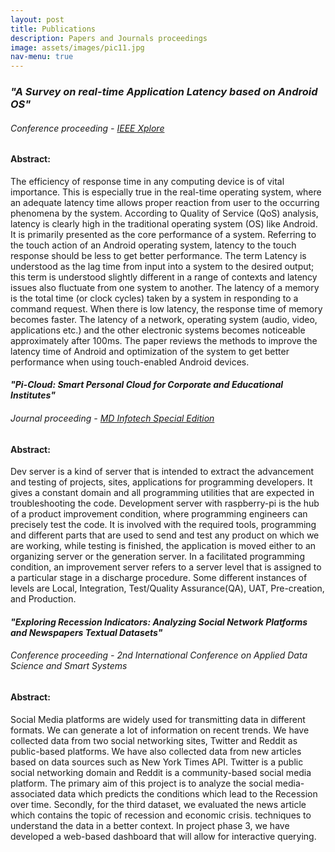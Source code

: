 ```yaml
---
layout: post
title: Publications
description: Papers and Journals proceedings
image: assets/images/pic11.jpg
nav-menu: true
---
```


<h3><em>"A Survey on real-time Application Latency based on Android OS"</em></h3>
<h6><i>Conference proceeding - <a href="https://ieeexplore.ieee.org/document/8697738">IEEE Xplore</a></i></h6>
<h4>Abstract:</h4>
<p>The efficiency of response time in any computing device is of vital importance. This is especially true in the real-time operating system, where an adequate latency time allows proper reaction from user to the occurring phenomena by the system. According to Quality of Service (QoS) analysis, latency is clearly high in the traditional operating system (OS) like Android. It is primarily presented as the core performance of a system. Referring to the touch action of an Android operating system, latency to the touch response should be less to get better performance. The term Latency is understood as the lag time from input into a system to the desired output; this term is understood slightly different in a range of contexts and latency issues also fluctuate from one system to another. The latency of a memory is the total time (or clock cycles) taken by a system in responding to a command request. When there is low latency, the response time of memory becomes faster. The latency of a network, operating system (audio, video, applications etc.) and the other electronic systems becomes noticeable approximately after 100ms. The paper reviews the methods to improve the latency time of Android and optimization of the system to get better performance when using touch-enabled Android devices.</p>

<h4><em>"Pi-Cloud: Smart Personal Cloud for Corporate and Educational Institutes"</em></h4>
<h6><i>Journal proceeding - <a href="https://hb0313.github.io/BECS/">MD Infotech Special Edition</a></i></h6>
<h4>Abstract:</h4>
<p>Dev server is a kind of server that is intended to extract the advancement and testing of projects, sites, applications for programming developers. It gives a constant domain and all programming utilities that are expected in troubleshooting the code. Development server with raspberry-pi is the hub of a product improvement condition, where programming engineers can precisely test the code. It is involved with the required tools, programming and different parts that are used to send and test any product on which we are working, while testing is finished, the application is moved either to an organizing server or the generation server. In a facilitated programming condition, an improvement server refers to a server level that is assigned to a particular stage in a discharge procedure. Some different instances of levels are Local, Integration, Test/Quality Assurance(QA), UAT, Pre-creation, and Production.</p>

<h4><em>"Exploring Recession Indicators: Analyzing Social Network Platforms and Newspapers Textual Datasets"</em></h4>
<h6><i>Conference proceeding - 2nd International Conference on Applied Data Science and Smart Systems</i></h6>
<h4>Abstract:</h4>
<p>Social Media platforms are widely used for transmitting data in different formats. We can generate a lot of information on recent trends. We have collected data from two social networking sites, Twitter and Reddit as public-based platforms. We have also collected data from new articles based on data sources such as New York Times API. Twitter is a public social networking domain and Reddit is a community-based social media platform. The primary aim of this project is to analyze the social media-associated data which predicts the conditions which lead to the Recession over time. Secondly, for the third dataset, we evaluated the news article which contains the topic of recession and economic crisis. techniques to understand the data in a better context. In project phase 3, we have developed a web-based dashboard that will allow for interactive querying.</p>

